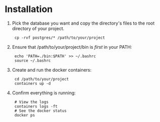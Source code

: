 # Installation

1. Pick the database you want and copy the directory's files to 
the root directory of your project.

        cp -rvf postgres/* /path/to/your/project

2. Ensure that /path/to/your/project/bin is *first* in your PATH:

        echo 'PATH=./bin:$PATH' >> ~/.bashrc
        source ~/.bashrc

3. Create and run the docker containers:

        cd /path/to/your/project
        containers up -d

4. Confirm everything is running:

        # View the logs
        containers logs -ft
        # See the docker status
        docker ps
